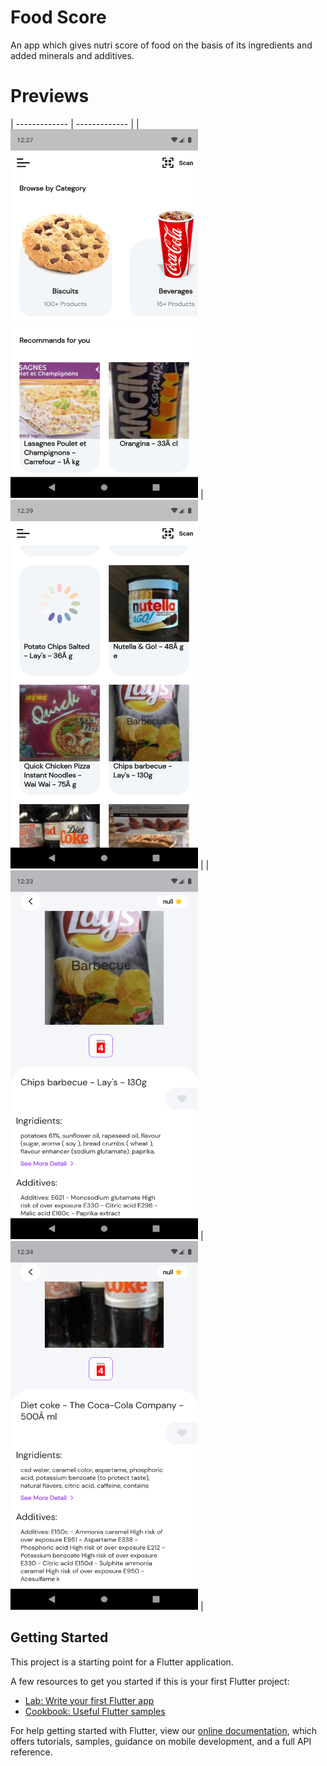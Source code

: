 # Food Score

An app which gives nutri score of food on the basis of its ingredients and added minerals and additives.

# Previews

| ------------- | ------------- |
| <img src="https://github.com/suyash-debug/Food-Score/blob/master/ss/Screenshot_1617735430.png" width="300" height="590"> | <img src="https://github.com/suyash-debug/Food-Score/blob/master/ss/Screenshot_1617736177.png" width="300" height="590"> |
| <img src="https://github.com/suyash-debug/Food-Score/blob/master/ss/Screenshot_1617735824.png" width="300" height="590">  | <img src="https://github.com/suyash-debug/Food-Score/blob/master/ss/Screenshot_1617735899.png" width="300" height="590">  |

## Getting Started

This project is a starting point for a Flutter application.

A few resources to get you started if this is your first Flutter project:

- [Lab: Write your first Flutter app](https://flutter.dev/docs/get-started/codelab)
- [Cookbook: Useful Flutter samples](https://flutter.dev/docs/cookbook)

For help getting started with Flutter, view our
[online documentation](https://flutter.dev/docs), which offers tutorials,
samples, guidance on mobile development, and a full API reference.

